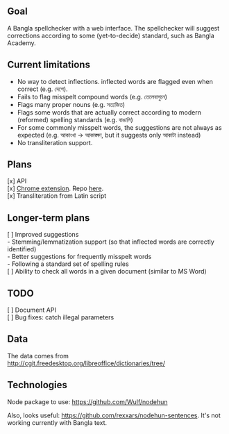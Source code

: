 ## Goal

A Bangla spellchecker with a web interface. The spellchecker will suggest corrections according to some (yet-to-decide) standard, such as Bangla Academy.

## Current limitations

- No way to detect inflections. inflected words are flagged even when correct (e.g. দেশে).
- Fails to flag misspelt compound words (e.g. তেলেবাগুনে)
- Flags many proper nouns (e.g. সত্যজিত)
- Flags some words that are actually correct according to modern (reformed) spelling standards (e.g. বাঙালি)
- For some commonly misspelt words, the suggestions are not always as expected (e.g. আকাংখা -> আকাঙ্ক্ষা, but it suggests only আকাটা instead)
- No transliteration support.

## Plans

[x] API  
[x] [Chrome extension](https://chrome.google.com/webstore/detail/bangla-banan/ccgiicmknbnmpdidmdfbnonejhodcfpi?hl=en). Repo [here](https://github.com/asifm/bangla-banan-chrome-ext).  
[x] Transliteration from Latin script  

## Longer-term plans

[ ] Improved suggestions  
    - Stemming/lemmatization support (so that inflected words are correctly identified)  
    - Better suggestions for frequently misspelt words  
    - Following a standard set of spelling rules  
[ ] Ability to check all words in a given document (similar to MS Word)  

## TODO
[ ] Document API  
[ ] Bug fixes: catch illegal parameters  


## Data

The data comes from http://cgit.freedesktop.org/libreoffice/dictionaries/tree/

## Technologies

Node package to use: https://github.com/Wulf/nodehun

Also, looks useful: https://github.com/rexxars/nodehun-sentences. It's not working currently with Bangla text.
